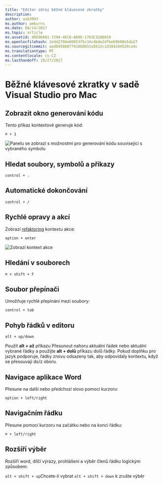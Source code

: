 ```yaml
---
title: "Editor zdroj běžné klávesové zkratky"
description: 
author: asb3993
ms.author: amburns
ms.date: 04/14/2017
ms.topic: article
ms.assetid: 48E06A61-7294-4EC8-A09D-1763C32AD910
ms.openlocfilehash: 2e4d2794e60653f5c34c4bde2dfbe69b08e5da27
ms.sourcegitcommit: aadb9588877418b8b55a5612c1d3842d4520ca4c
ms.translationtype: MT
ms.contentlocale: cs-CZ
ms.lasthandoff: 10/27/2017
---
```

# <a name="common-keyboard-shortcuts-in-visual-studio-for-mac"></a>Běžné klávesové zkratky v sadě Visual Studio pro Mac

## <a name="show-code-generation-window"></a>Zobrazit okno generování kódu

Tento příkaz kontextově generuje kód:

 `⌘ + 1`

![Panelu se zobrazí s možnostmi pro generování kódu související s vybraného symbolu](media/keyboard-shortcuts-image8.png)

## <a name="search-files-symbols-and-commands"></a>Hledat soubory, symbolů a příkazy

`control + .` 

## <a name="autocomplete"></a>Automatické dokončování 

`control + /` 

## <a name="quick-fixes-and-actions"></a>Rychlé opravy a akcí

Zobrazí [refaktoring](~/refactoring.md) kontextu akce:

`option + enter`

![Zobrazí kontext akce](media/keyboard-shortcuts-image9.png)

## <a name="find-in-files"></a>Hledání v souborech

`⌘ + shift + F`

## <a name="file-switcher"></a>Soubor přepínači

Umožňuje rychlé přepínání mezi soubory:

`control + tab`

## <a name="move-lines-around-in-editor"></a>Pohyb řádků v editoru

`alt + up/down` 

Použít **alt + až** příkazu Přesunout nahoru aktuální řádek nebo aktuální vybrané řádky a použijte **alt + dolů** příkazu dolů řádky. Pokud doplňku pro jazyk podporuje, řádky znovu odsazeny tak, aby odpovídaly kontextu, když se přesouvají do/z oboru.

## <a name="word-navigation"></a>Navigace aplikace Word

Přesune na další nebo předchozí slovo pomocí kurzoru:

`option + left/right`

## <a name="line-navigation"></a>Navigačním řádku

Přesune pomocí kurzoru na začátku nebo na konci řádku:

`⌘ + left/right`

## <a name="expands-the-selection"></a>Rozšíří výběr

Rozšíří word, dílčí výrazy, prohlášení a výběr členů řádku logickým způsobem:

`alt + shift + up`Chcete-li vybrat `alt + shift + down` k zrušte výběr